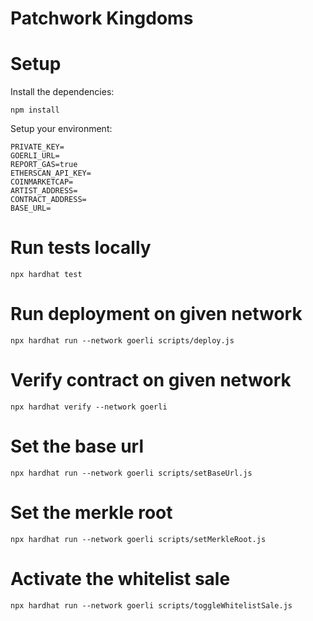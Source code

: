 # Patchwork Kingdoms 

# Setup 

Install the dependencies:
```shell
npm install
```

Setup your environment: 
```
PRIVATE_KEY=
GOERLI_URL=
REPORT_GAS=true
ETHERSCAN_API_KEY=
COINMARKETCAP=
ARTIST_ADDRESS=
CONTRACT_ADDRESS=
BASE_URL=
```
# Run tests locally 

```shell
npx hardhat test
```

# Run deployment on given network

```shell
npx hardhat run --network goerli scripts/deploy.js
```
# Verify contract on given network 

```shell
npx hardhat verify --network goerli
```

# Set the base url

```shell
npx hardhat run --network goerli scripts/setBaseUrl.js
```

# Set the merkle root

```shell
npx hardhat run --network goerli scripts/setMerkleRoot.js
```

# Activate the whitelist sale 

```shell
npx hardhat run --network goerli scripts/toggleWhitelistSale.js
```